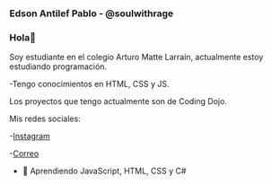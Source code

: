 ### Edson Antilef Pablo - @soulwithrage
### Hola👋 
Soy estudiante en el colegio Arturo Matte Larraín, actualmente estoy estudiando programación.

-Tengo conocimientos en HTML, CSS y JS.

Los proyectos que tengo actualmente son de Coding Dojo.

Mis redes sociales:

-[Instagram](https://www.instagram.com/soulwithrage/)

-[Correo](mailto:@edson.antilef.torres@alumnos.sip.cl)


- 🌱 Aprendiendo JavaScript, HTML, CSS y C#

<!--
**xsoulwithrage/xsoulwithrage** is a ✨ _special_ ✨ repository because its `README.md` (this file) appears on your GitHub profile.
--!>


